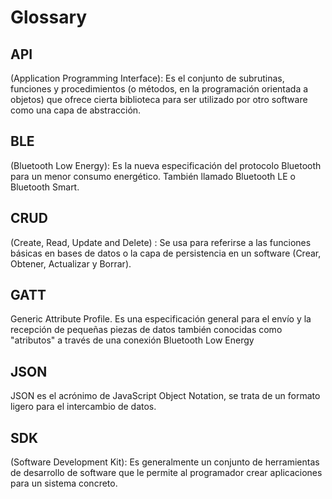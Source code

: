 # Glossary

## API

(Application Programming Interface): Es el conjunto de subrutinas, funciones y procedimientos (o métodos, en la programación orientada a objetos) que ofrece cierta biblioteca para ser utilizado por otro software como una capa de abstracción.

## BLE

(Bluetooth Low Energy): Es la nueva especificación del protocolo Bluetooth para un menor consumo energético. También llamado Bluetooth LE o Bluetooth Smart.

## CRUD

(Create, Read, Update and Delete) : Se usa para referirse a las funciones básicas en bases de datos o la capa de persistencia en un software (Crear, Obtener, Actualizar y Borrar).

## GATT

Generic Attribute Profile. Es una especificación general para el envío y la recepción de pequeñas piezas de datos también conocidas como "atributos" a través de una conexión Bluetooth Low Energy

## JSON

JSON es el acrónimo de JavaScript Object Notation, se trata de un formato ligero para el intercambio de datos.

## SDK

(Software Development Kit): Es generalmente un conjunto de herramientas de desarrollo de software que le permite al programador crear aplicaciones para un sistema concreto.